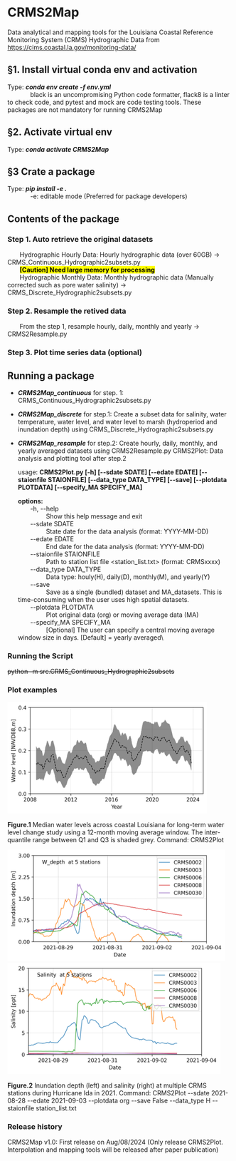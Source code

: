 # CRMS2Map
Data analytical and mapping tools for the Louisiana Coastal Reference Monitoring System (CRMS) Hydrographic Data from https://cims.coastal.la.gov/monitoring-data/

## §1. Install virtual conda env and activation
Type: ***conda env create -f env.yml*** \
&nbsp;&nbsp;&nbsp;&nbsp;&nbsp;&nbsp;&nbsp;&nbsp;&nbsp;&nbsp;&nbsp;&nbsp; black is an uncompromising Python code formatter, flack8 is a linter to check code, and pytest and mock are code testing tools. These packages are not mandatory for running CRMS2Map  

## §2. Activate virtual env
Type: ***conda activate CRMS2Map***

## §3 Crate a package
Type: ***pip install -e .*** \
&nbsp;&nbsp;&nbsp;&nbsp;&nbsp;&nbsp;&nbsp;&nbsp;&nbsp;&nbsp;&nbsp;&nbsp; -e: editable mode (Preferred for package developers)

## Contents of the package
### Step 1. Auto retrieve the original datasets

&nbsp;&nbsp;&nbsp;&nbsp;&nbsp;&nbsp; Hydrographic Hourly Data: Hourly hydrographic data (over 60GB) -> CRMS_Continuous_Hydrographic2subsets.py \
&nbsp;&nbsp;&nbsp;&nbsp;&nbsp;&nbsp; <mark>**[Caution] Need large memory for processing**</mark> \
&nbsp;&nbsp;&nbsp;&nbsp;&nbsp;&nbsp; Hydrographic Monthly Data: Monthly hydrographic data (Manually corrected such as pore water salinity) -> CRMS_Discrete_Hydrographic2subsets.py

### Step 2. Resample the retived data

&nbsp;&nbsp;&nbsp;&nbsp;&nbsp;&nbsp; From the step 1, resample hourly, daily, monthly and yearly -> CRMS2Resample.py
### Step 3. Plot time series data (optional)    

## Running a package
* ***CRMS2Map_continuous*** for step. 1: CRMS_Continuous_Hydrographic2subsets.py
* ***CRMS2Map_discrete*** for step.1: Create a subset data for salinity, water temperature, water level, and water level to marsh (hydroperiod and inundation depth) using CRMS_Discrete_Hydrographic2subsets.py
* ***CRMS2Map_resample*** for step.2: Create hourly, daily, monthly, and yearly averaged datasets using CRMS2Resample.py
CRMS2Plot: Data analysis and plotting tool after step.2

    usage: **CRMS2Plot.py [-h] [--sdate SDATE] [--edate EDATE] [--staionfile STAIONFILE] [--data_type DATA_TYPE] [--save] [--plotdata PLOTDATA] [--specify_MA SPECIFY_MA]**

    **options:**\
&nbsp;&nbsp;&nbsp;&nbsp;&nbsp;&nbsp;    -h, --help\
&nbsp;&nbsp;&nbsp;&nbsp;&nbsp;&nbsp;&nbsp;&nbsp;&nbsp;&nbsp;&nbsp;&nbsp;&nbsp;&nbsp;&nbsp;               Show this help message and exit\
&nbsp;&nbsp;&nbsp;&nbsp;&nbsp;&nbsp;    --sdate SDATE\
&nbsp;&nbsp;&nbsp;&nbsp;&nbsp;&nbsp;&nbsp;&nbsp;&nbsp;&nbsp;&nbsp;&nbsp;&nbsp;&nbsp;&nbsp;            State date for the data analysis (format: YYYY-MM-DD)\
&nbsp;&nbsp;&nbsp;&nbsp;&nbsp;&nbsp;    --edate EDATE\
&nbsp;&nbsp;&nbsp;&nbsp;&nbsp;&nbsp;&nbsp;&nbsp;&nbsp;&nbsp;&nbsp;&nbsp;&nbsp;&nbsp;&nbsp;           End date for the data analysis (format: YYYY-MM-DD)\
&nbsp;&nbsp;&nbsp;&nbsp;&nbsp;&nbsp;    --staionfile STAIONFILE\
&nbsp;&nbsp;&nbsp;&nbsp;&nbsp;&nbsp;&nbsp;&nbsp;&nbsp;&nbsp;&nbsp;&nbsp;&nbsp;&nbsp;&nbsp;  Path to station list file <station_list.txt> (format: CRMSxxxx)\
&nbsp;&nbsp;&nbsp;&nbsp;&nbsp;&nbsp;    --data_type DATA_TYPE\
&nbsp;&nbsp;&nbsp;&nbsp;&nbsp;&nbsp;&nbsp;&nbsp;&nbsp;&nbsp;&nbsp;&nbsp;&nbsp;&nbsp;&nbsp;    Data type: houly(H), daily(D), monthly(M), and yearly(Y)\
&nbsp;&nbsp;&nbsp;&nbsp;&nbsp;&nbsp;    --save\
&nbsp;&nbsp;&nbsp;&nbsp;&nbsp;&nbsp;&nbsp;&nbsp;&nbsp;&nbsp;&nbsp;&nbsp;&nbsp;&nbsp;&nbsp;                  Save as a single (bundled) dataset and MA_datasets. This is time-consuming when the user uses high spatial datasets.\
&nbsp;&nbsp;&nbsp;&nbsp;&nbsp;&nbsp;    --plotdata PLOTDATA\
&nbsp;&nbsp;&nbsp;&nbsp;&nbsp;&nbsp;&nbsp;&nbsp;&nbsp;&nbsp;&nbsp;&nbsp;&nbsp;&nbsp;&nbsp;   Plot original data (org) or moving average data (MA)\
&nbsp;&nbsp;&nbsp;&nbsp;&nbsp;&nbsp;    --specify_MA SPECIFY_MA\
&nbsp;&nbsp;&nbsp;&nbsp;&nbsp;&nbsp;&nbsp;&nbsp;&nbsp;&nbsp;&nbsp;&nbsp;&nbsp;&nbsp;&nbsp; [Optional] The user can specify a central moving average window size in days. [Default] = yearly averaged\

### Running the Script
~~python -m src.CRMS_Continuous_Hydrographic2subsets~~

### Plot examples

<img src="https://github.com/jinikeda/CRMS2Map/blob/main/Image/Water_level_median.png" alt="Long-term water level" height="250">

<p style="text-align: left;"><strong>Figure.1</strong> Median water levels across coastal Louisiana for long-term water level change study using a 12-month moving average window. The inter-quantile range between Q1 and Q3 is shaded grey. Command: CRMS2Plot</p>

<p align="left">
  <img src="https://github.com/jinikeda/CRMS2Map/blob/main/Image/Water_depth_multi_stations.png" alt="Ida_inundation depth" height="250">
  <img src="https://github.com/jinikeda/CRMS2Map/blob/main/Image/Salinity_multi_stations.png" alt="Ida salinity" height="250">
</p>
<p style="text-align: left;"><strong>Figure.2</strong> Inundation depth (left) and salinity (right) at multiple CRMS stations during Hurricane Ida in 2021. Command: CRMS2Plot --sdate 2021-08-28 --edate 2021-09-03 --plotdata org --save False --data_type H --staionfile station_list.txt</p>

### Release history
CRMS2Map v1.0: First release on Aug/08/2024 (Only release CRMS2Plot. Interpolation and mapping tools will be released after paper publication)
